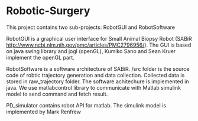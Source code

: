 # Robotic-Surgery
This project contains two sub-projects: RobotGUI and RobotSoftware

RobotGUI is a graphical user interface for Small Animal Biopsy Robot (SABiR http://www.ncbi.nlm.nih.gov/pmc/articles/PMC2796956/).
The GUI is based on java swing library and jogl (openGL), Kumiko Sano and  Sean Kruer implement the openGL part.

RobotSoftware is a software architecture of SABiR. 
/src folder is the source code of robtic trajectory generation and data collection. Collected data is stored in raw_trajectory folder. The software achitechure is implemented in java. We use matlabcontrol library to communicate with Matlab simulink model to send command and fetch result.

PD_simulator contains robot API for matlab. The simulink model is implemented by Mark Renfrew
